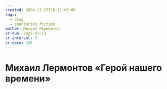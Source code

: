 ```yaml
---
created: 2024-11-25T18:11+03:00
tags:
  - blog
  - annotation_fiction
author: Михаил Лермонтов
sr-due: 2025-07-13
sr-interval: 3
sr-ease: 228
---
```


# Михаил Лермонтов «Герой нашего времени»
